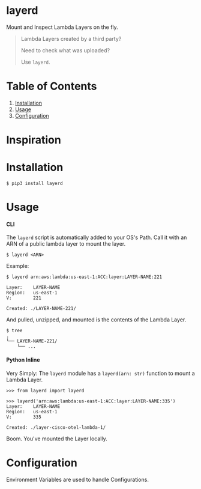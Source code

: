 #  layerd

Mount and Inspect Lambda Layers on the fly.

> Lambda Layers created by a third party?
>
> Need to check what was uploaded?
>
> Use `layerd`.


# Table of Contents

1. [Installation](#installation)
2. [Usage](#usage)
3. [Configuration](#Configuration)


# Inspiration

    

# Installation

    $ pip3 install layerd


# Usage


#### CLI

The `layerd` script is automatically added to your OS's Path.
Call it with an ARN of a public lambda layer to mount the layer.

    $ layerd <ARN>

Example:

    $ layerd arn:aws:lambda:us-east-1:ACC:layer:LAYER-NAME:221

    Layer:    LAYER-NAME
    Region:   us-east-1
    V:        221

    Created: ./LAYER-NAME-221/

And pulled, unzipped, and mounted is the contents of the Lambda Layer.

    $ tree
    .
    └── LAYER-NAME-221/
        └── ...


#### Python Inline

Very Simply: The `layerd` module has a `layerd(arn: str)` function to mount a Lambda Layer.


    >>> from layerd import layerd

    >>> layerd('arn:aws:lambda:us-east-1:ACC:layer:LAYER-NAME:335')
    Layer:    LAYER-NAME
    Region:   us-east-1
    V:        335

    Created: ./layer-cisco-otel-lambda-1/


Boom. You've mounted the Layer locally.


# Configuration

Environment Variables are used to handle Configurations.
